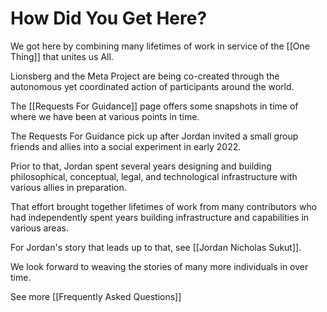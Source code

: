 # How Did You Get Here? 
We got here by combining many lifetimes of work in service of the [[One Thing]] that unites us All. 

Lionsberg and the Meta Project are being co-created through the autonomous yet coordinated action of participants around the world. 

The [[Requests For Guidance]] page offers some snapshots in time of where we have been at various points in time. 

The Requests For Guidance pick up after Jordan invited a small group friends and allies into a social experiment in early 2022. 

Prior to that, Jordan spent several years designing and building philosophical, conceptual, legal, and technological infrastructure with various allies in preparation. 

That effort brought together lifetimes of work from many contributors who had independently spent years building infrastructure and capabilities in various areas. 

For Jordan's story that leads up to that, see [[Jordan Nicholas Sukut]]. 

We look forward to weaving the stories of many more individuals in over time. 

See more [[Frequently Asked Questions]]

